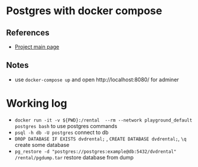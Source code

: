 
# Postgres with docker compose

## References
- [Project main page](https://github.com/IDriuk/playground)

## Notes
- use ```docker-compose up``` and open http://localhost:8080/ for adminer

# Working log
- ```docker run -it -v ${PWD}:/rental  --rm --network playground_default postgres bash``` to use postgres commands
- ```psql -h db -U postgres``` connect to db
- ```DROP DATABASE IF EXISTS dvdrental;``` , ```CREATE DATABASE dvdrental;```, ```\q``` create some database
- ```pg_restore -d "postgres://postgres:example@db:5432/dvdrental" /rental/pgdump.tar``` restore database from dump